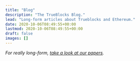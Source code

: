 ```yaml
---
title: "Blog"
description: "The TrueBlocks Blog."
lead: "Long-form articles about Trueblocks and Ethereum."
date: 2020-10-06T08:49:55+00:00
lastmod: 2020-10-06T08:49:55+00:00
draft: false
images: []
---
```


*For really long-form, [take a look at our papers](/papers).*
